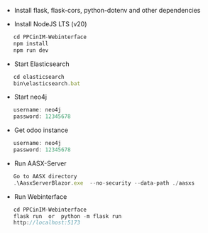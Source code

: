 - Install flask, flask-cors, python-dotenv and other dependencies

- Install NodeJS LTS (v20)
```js
   cd PPCinIM-Webinterface
   npm install
   npm run dev
```

- Start Elasticsearch
```js
   cd elasticsearch
   bin\elasticsearch.bat
```

- Start neo4j
```js
   username: neo4j
   password: 12345678
```

- Get odoo instance
```js
   username: neo4j
   password: 12345678
```

- Run AASX-Server
```js
   Go to AASX directory
   .\AasxServerBlazor.exe  --no-security --data-path ./aasxs
```

- Run Webinterface
```js
   cd PPCinIM-Webinterface
   flask run  or  python -m flask run
   http://localhost:5173
```



